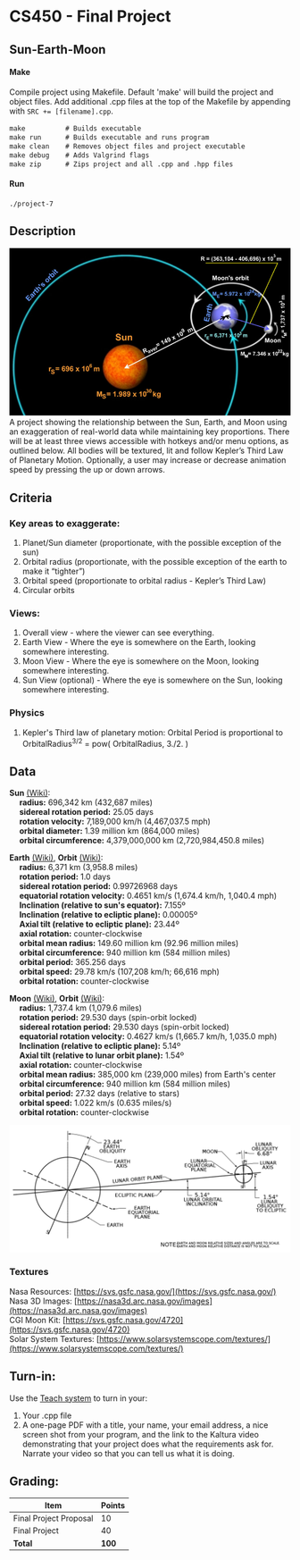 # CS450 - Final Project

## Sun-Earth-Moon

#### Make
Compile project using Makefile. Default 'make' will build the project and object files. Add additional .cpp files at the top of the Makefile by appending with `SRC += [filename].cpp`.

```
make          # Builds executable
make run      # Builds executable and runs program
make clean    # Removes object files and project executable
make debug    # Adds Valgrind flags
make zip      # Zips project and all .cpp and .hpp files
```


#### Run
```
./project-7
```

## Description
![](data/img/sun-earth-moon.jpg)
<br>
A project showing the relationship between the Sun, Earth, and Moon using an exaggeration of 
real-world data while maintaining key proportions. There will be at least three views accessible with hotkeys and/or menu options, as outlined below. All bodies will be textured, lit and follow Kepler’s Third Law of Planetary Motion. Optionally, a user may increase or decrease animation speed by pressing the up or down arrows.


## Criteria

### Key areas to exaggerate:

1. Planet/Sun diameter (proportionate, with the possible exception of the sun)
2. Orbital radius (proportionate, with the possible exception of the earth to make it “tighter”)
3. Orbital speed (proportionate to orbital radius - Kepler’s Third Law)
4. Circular orbits

### Views:

1. Overall view - where the viewer can see everything.
2. Earth View - Where the eye is somewhere on the Earth, looking somewhere interesting.
3. Moon View - Where the eye is somewhere on the Moon, looking somewhere interesting.
4. Sun View (optional) - Where the eye is somewhere on the Sun, looking somewhere interesting.

### Physics

1. Kepler's Third law of planetary motion:
   Orbital Period is proportional to OrbitalRadius<sup>3/2</sup> = pow( OrbitalRadius, 3./2. )

## Data
**Sun** [(Wiki)](https://en.wikipedia.org/wiki/Sun):  
&emsp; **radius:** 696,342 km (432,687 miles)  
&emsp; **sidereal rotation period:** 25.05 days  
&emsp; **rotation velocity:** 7,189,000 km/h  (4,467,037.5 mph)  
&emsp; **orbital diameter:** 1.39 million km (864,000 miles)  
&emsp; **orbital circumference:** 4,379,000,000 km (2,720,984,450.8 miles)  


**Earth** [(Wiki)](https://en.wikipedia.org/wiki/Earth), 
**Orbit** [(Wiki)](https://en.wikipedia.org/wiki/Earth%27s_orbit):   
&emsp; **radius:** 6,371 km (3,958.8 miles)  
&emsp; **rotation period:** 1.0 days  
&emsp; **sidereal rotation period:** 0.99726968 days  
&emsp; **equatorial rotation velocity:** 0.4651 km/s (1,674.4 km/h, 1,040.4 mph)  
&emsp; **Inclination (relative to sun's equator):** 7.155º  
&emsp; **Inclination (relative to ecliptic plane):** 0.00005º  
&emsp; **Axial tilt (relative to ecliptic plane):** 23.44º  
&emsp; **axial rotation:** counter-clockwise  
&emsp; **orbital mean radius:** 149.60 million km (92.96 million miles)  
&emsp; **orbital circumference:** 940 million km (584 million miles)  
&emsp; **orbital period:** 365.256 days  
&emsp; **orbital speed:** 29.78 km/s (107,208 km/h; 66,616 mph)  
&emsp; **orbital rotation:** counter-clockwise  

**Moon** [(Wiki)](https://en.wikipedia.org/wiki/Moon), 
**Orbit** [(Wiki)](https://en.wikipedia.org/wiki/Orbit_of_the_Moon):  
&emsp; **radius:** 1,737.4 km (1,079.6 miles)  
&emsp; **rotation period:** 29.530 days (spin-orbit locked)  
&emsp; **sidereal rotation period:** 29.530 days (spin-orbit locked)  
&emsp; **equatorial rotation velocity:** 0.4627 km/s (1,665.7 km/h, 1,035.0 mph)  
&emsp; **Inclination (relative to ecliptic plane):** 5.14º  
&emsp; **Axial tilt (relative to lunar orbit plane):** 1.54º  
&emsp; **axial rotation:** counter-clockwise  
&emsp; **orbital mean radius:** 385,000 km (239,000 miles) from Earth's center  
&emsp; **orbital circumference:** 940 million km (584 million miles)  
&emsp; **orbital period:** 27.32 days (relative to stars)  
&emsp; **orbital speed:** 1.022 km/s (0.635 miles/s)  
&emsp; **orbital rotation:** counter-clockwise  

![](data/img/Lunar_Orbit_and_Orientation_with_respect_to_the_Ecliptic.png)

### Textures
Nasa Resources: [https://svs.gsfc.nasa.gov/](https://svs.gsfc.nasa.gov/)   
Nasa 3D Images: [https://nasa3d.arc.nasa.gov/images](https://nasa3d.arc.nasa.gov/images)  
CGI Moon Kit: [https://svs.gsfc.nasa.gov/4720](https://svs.gsfc.nasa.gov/4720)   
Solar System Textures: [https://www.solarsystemscope.com/textures/](https://www.solarsystemscope.com/textures/)

## Turn-in:

Use the [Teach system](http://engr.oregonstate.edu/teach) to turn in your:

1. Your .cpp file
2. A one-page PDF with a title, your name, your email address, a nice screen shot from your program, and the link to the Kaltura video demonstrating that your project does what the requirements ask for. Narrate your video so that you can tell us what it is doing.


## Grading:


| Item                                  | Points |
| --------------------------------------| ------ |
| Final Project Proposal                |   10   |
| Final Project                         |   40   |
| **Total**                             | **100**|
